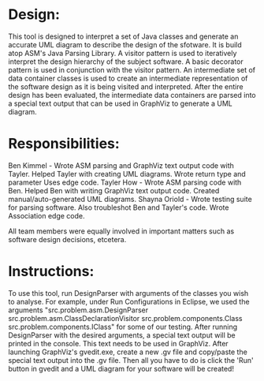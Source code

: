 # Design:
This tool is designed to interpret a set of Java classes and generate an accurate UML diagram to describe the design of the sfotware. It is build atop ASM's Java Parsing Library. A visitor pattern is used to iteratively interpret the design hierarchy of the subject software. A basic decorator pattern is used in conjunction with the visitor pattern. An intermediate set of data container classes is used to create an intermediate representation of the software design as it is being visited and interpreted. After the entire design has been evaluated, the intermediate data containers are parsed into a special text output that can be used in GraphViz to generate a UML diagram.

# Responsibilities:
Ben Kimmel - Wrote ASM parsing and GraphViz text output code with Tayler. Helped Tayler with creating UML diagrams. Wrote return type and parameter Uses edge code.
Tayler How - Wrote ASM parsing code with Ben. Helped Ben with writing GraphViz text output code. Created manual/auto-generated UML diagrams. 
Shayna Oriold - Wrote testing suite for parsing software. Also troubleshot Ben and Tayler's code. Wrote Association edge code. 

All team members were equally involved in important matters such as software design decisions, etcetera.

# Instructions: 
To use this tool, run DesignParser with arguments of the classes you wish to analyse. For example, under Run Configurations in Eclipse, we used the arguments "src.problem.asm.DesignParser src.problem.asm.ClassDeclarationVisitor src.problem.components.Class src.problem.components.IClass" for some of our testing. After running DesignParser with the desired arguments, a special text output will be printed in the console. This text needs to be used in GraphViz. After launching GraphViz's gvedit.exe, create a new .gv file and copy/paste the special text output into the .gv file. Then all you have to do is click the 'Run' button in gvedit and a UML diagram for your software will be created!

